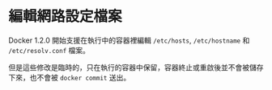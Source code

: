 # 編輯網路設定檔案

Docker 1.2.0 開始支援在執行中的容器裡編輯 `/etc/hosts`, `/etc/hostname` 和 `/etc/resolv.conf` 檔案。

但是這些修改是臨時的，只在執行的容器中保留，容器終止或重啟後並不會被儲存下來，也不會被 `docker commit` 送出。
